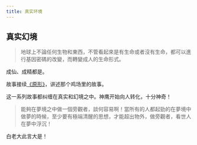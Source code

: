 ```yaml
---
title: 真实环境
---
```


## 真实幻境

>地球上不論任何生物和東西，不管看起來是有生命或者沒有生命，都可以進行基因密碼的改變，而轉變成人的生命形式。

成仙、成精都是。

故事接续[《原形》](../101)，讲述那个鸡场里的故事。

这一系列故事都纠缠在真实和幻境之中。神鹰开始向人转化，十分神奇！

>能夠在夢境之中做一個旁觀者，談何容易啊！當所有的人都起勁的在夢境中做夢的時候，至少要有極端清醒的思想，才能超出物外，做旁觀者，看世人在夢中浮沉！

白老大此言大是！